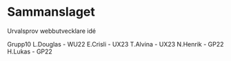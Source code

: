 # Sammanslaget

Urvalsprov webbutvecklare idé

Grupp10
L.Douglas - WU22
E.Crisli - UX23
T.Alvina - UX23
N.Henrik - GP22
H.Lukas - GP22
